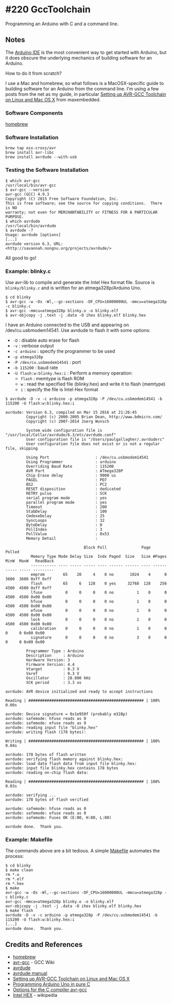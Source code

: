 # #220 GccToolchain

Programming an Arduino with C and a command line.

## Notes

The [Arduino IDE](https://www.arduino.cc/en/Main/Software) is the most convenient way to get started with Arduino,
but it does obscure the underlying mechanics of building software for an Arduino.

How to do it from scratch?

I use a Mac and homebrew, so what follows is a MacOSX-specific guide to building software for an Arduino from the command line.
I'm using a few posts from the net as my guide, in particular
[Setting up AVR-GCC Toolchain on Linux and Mac OS X](http://maxembedded.com/2015/06/setting-up-avr-gcc-toolchain-on-linux-and-mac-os-x/)
from maxembedded.


### Software Components

[homebrew](https://github.com/Homebrew/homebrew)

### Software Installation

```
brew tap osx-cross/avr
brew install avr-libc
brew install avrdude --with-usb
```

### Testing the Software Installation

```
$ which avr-gcc
/usr/local/bin/avr-gcc
$ avr-gcc --version
avr-gcc (GCC) 4.9.3
Copyright (C) 2015 Free Software Foundation, Inc.
This is free software; see the source for copying conditions.  There is NO
warranty; not even for MERCHANTABILITY or FITNESS FOR A PARTICULAR PURPOSE.
$ which avrdude
/usr/local/bin/avrdude
$ avrdude -?
Usage: avrdude [options]
[...]
avrdude version 6.3, URL: <http://savannah.nongnu.org/projects/avrdude/>
```

All good to go!

### Example: blinky.c

Use avr-lib to compile and generate the Intel Hex format file.
Source is `blinky/blinky.c` and is written for an atmega328p/Arduino Uno.

```
$ cd blinky
$ avr-gcc -w -Os -Wl,--gc-sections -DF_CPU=16000000UL -mmcu=atmega328p -c blinky.c
$ avr-gcc -mmcu=atmega328p blinky.o -o blinky.elf
$ avr-objcopy -j .text -j .data -O ihex blinky.elf blinky.hex
```

I have an Arduino connected to the USB and appearing on /dev/cu.usbmodem14541.
Use avrdude to flash it with some options:

* `-D` : disable auto erase for flash
* `-v` : verbose output
* `-c arduino` : specify the programmer to be used
* `-p atmega328p`
* `-P /dev/cu.usbmodem14541` : port
* `-b 115200` : baud rate
* `-U flash:w:blinky.hex:i` : Perform a memory operation:
  * `flash` : memtype is flash ROM
  * `w` : read the specified file (blinky.hex) and write it to flash (memtype)
  * `i` : specify the file is Intel Hex format


```
$ avrdude -D -v -c arduino -p atmega328p -P /dev/cu.usbmodem14541 -b 115200 -U flash:w:blinky.hex:i

avrdude: Version 6.3, compiled on Mar 15 2016 at 21:26:45
         Copyright (c) 2000-2005 Brian Dean, http://www.bdmicro.com/
         Copyright (c) 2007-2014 Joerg Wunsch

         System wide configuration file is "/usr/local/Cellar/avrdude/6.3/etc/avrdude.conf"
         User configuration file is "/Users/paulgallagher/.avrduderc"
         User configuration file does not exist or is not a regular file, skipping

         Using Port                    : /dev/cu.usbmodem14541
         Using Programmer              : arduino
         Overriding Baud Rate          : 115200
         AVR Part                      : ATmega328P
         Chip Erase delay              : 9000 us
         PAGEL                         : PD7
         BS2                           : PC2
         RESET disposition             : dedicated
         RETRY pulse                   : SCK
         serial program mode           : yes
         parallel program mode         : yes
         Timeout                       : 200
         StabDelay                     : 100
         CmdexeDelay                   : 25
         SyncLoops                     : 32
         ByteDelay                     : 0
         PollIndex                     : 3
         PollValue                     : 0x53
         Memory Detail                 :

                                  Block Poll               Page                       Polled
           Memory Type Mode Delay Size  Indx Paged  Size   Size #Pages MinW  MaxW   ReadBack
           ----------- ---- ----- ----- ---- ------ ------ ---- ------ ----- ----- ---------
           eeprom        65    20     4    0 no       1024    4      0  3600  3600 0xff 0xff
           flash         65     6   128    0 yes     32768  128    256  4500  4500 0xff 0xff
           lfuse          0     0     0    0 no          1    0      0  4500  4500 0x00 0x00
           hfuse          0     0     0    0 no          1    0      0  4500  4500 0x00 0x00
           efuse          0     0     0    0 no          1    0      0  4500  4500 0x00 0x00
           lock           0     0     0    0 no          1    0      0  4500  4500 0x00 0x00
           calibration    0     0     0    0 no          1    0      0     0     0 0x00 0x00
           signature      0     0     0    0 no          3    0      0     0     0 0x00 0x00

         Programmer Type : Arduino
         Description     : Arduino
         Hardware Version: 3
         Firmware Version: 4.4
         Vtarget         : 0.3 V
         Varef           : 0.3 V
         Oscillator      : 28.800 kHz
         SCK period      : 3.3 us

avrdude: AVR device initialized and ready to accept instructions

Reading | ################################################## | 100% 0.00s

avrdude: Device signature = 0x1e950f (probably m328p)
avrdude: safemode: hfuse reads as 0
avrdude: safemode: efuse reads as 0
avrdude: reading input file "blinky.hex"
avrdude: writing flash (178 bytes):

Writing | ################################################## | 100% 0.04s

avrdude: 178 bytes of flash written
avrdude: verifying flash memory against blinky.hex:
avrdude: load data flash data from input file blinky.hex:
avrdude: input file blinky.hex contains 178 bytes
avrdude: reading on-chip flash data:

Reading | ################################################## | 100% 0.03s

avrdude: verifying ...
avrdude: 178 bytes of flash verified

avrdude: safemode: hfuse reads as 0
avrdude: safemode: efuse reads as 0
avrdude: safemode: Fuses OK (E:00, H:00, L:00)

avrdude done.  Thank you.
```

### Example: Makefile

The commands above are a bit tedious. A simple [Makefile](./blinky/Makefile) automates the process:

```
$ cd blinky
$ make clean
rm *.o
rm *.elf
rm *.hex
$ make
avr-gcc -w -Os -Wl,--gc-sections -DF_CPU=16000000UL -mmcu=atmega328p -c blinky.c
avr-gcc -mmcu=atmega328p blinky.o -o blinky.elf
avr-objcopy -j .text -j .data -O ihex blinky.elf blinky.hex
$ make flash
avrdude -D -v -c arduino -p atmega328p -P /dev/cu.usbmodem14541 -b 115200 -U flash:w:blinky.hex:i
[...]
avrdude done.  Thank you.
```

## Credits and References
* [homebrew](https://github.com/Homebrew/homebrew)
* [avr-gcc](https://gcc.gnu.org/wiki/avr-gcc) - GCC Wiki
* [avrdude](http://savannah.nongnu.org/projects/avrdude/)
* [avrdude manual](http://ftp.yzu.edu.tw/nongnu//avrdude/avrdude-doc-5.10.pdf)
* [Setting up AVR-GCC Toolchain on Linux and Mac OS X](http://maxembedded.com/2015/06/setting-up-avr-gcc-toolchain-on-linux-and-mac-os-x/)
* [Programming Arduino Uno in pure C](https://balau82.wordpress.com/2011/03/29/programming-arduino-uno-in-pure-c/)
* [Options for the C compiler avr-gcc](http://www.nongnu.org/avr-libc/user-manual/using_tools.html)
* [Intel HEX](https://en.wikipedia.org/wiki/Intel_HEX) - wikipedia
